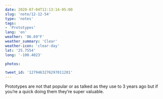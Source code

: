 ```yaml
---
date: 2020-07-04T12:13:14-05:00
slug: 'note/12-12-54'
type: 'notes'
tags:
- 'Prototypes'
lang: 'en'
weather: '86.69°F'
weather_summary: 'Clear'
weather-icon: 'clear-day'
lat: '25.7554'
long: '-100.4023'

photos:

tweet_id: '1279463276297011201'
---
```


Prototypes are not that popular or as talked as they use to 3 years ago but if you’re a quick doing them they’re super valuable. 